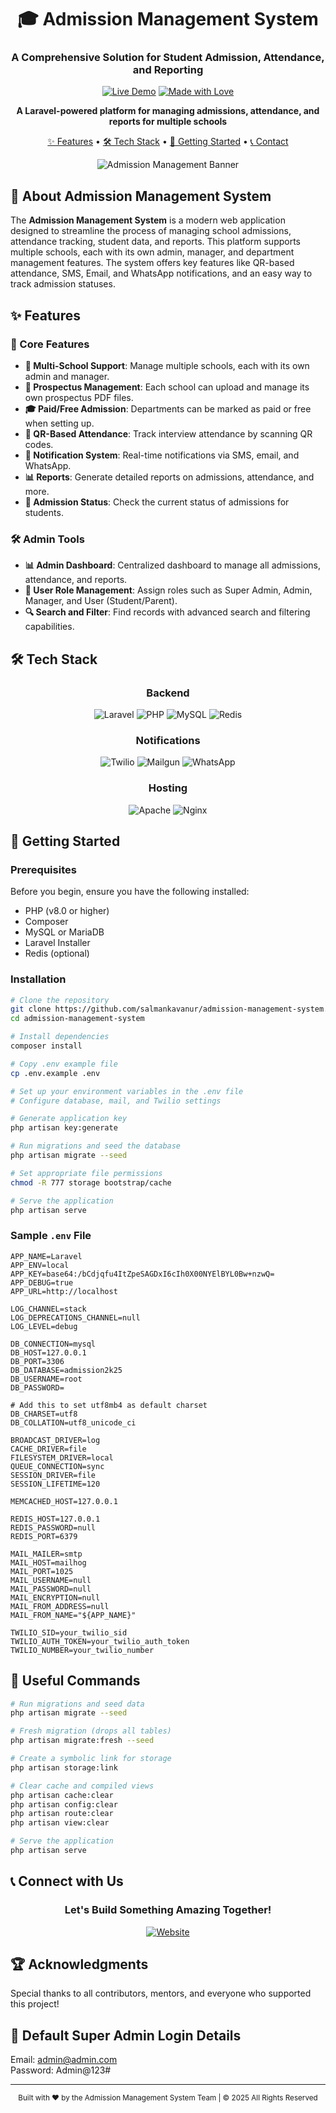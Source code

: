 <div align="center">

# 🎓 Admission Management System
### A Comprehensive Solution for Student Admission, Attendance, and Reporting

[![Live Demo](https://img.shields.io/badge/DEMO-Live%20Website-4285F4?style=for-the-badge&logo=google-chrome&logoColor=white)](https://admission.aicedu.in/)
[![Made with Love](https://img.shields.io/badge/Made%20with-♥-ff0000?style=for-the-badge)](https://admission.aicedu.in/)

**A Laravel-powered platform for managing admissions, attendance, and reports for multiple schools**

[✨ Features](#-features) • 
[🛠️ Tech Stack](#%EF%B8%8F-tech-stack) • 
[🚀 Getting Started](#-getting-started) • 
[📞 Contact](#-connect-with-us)

![Admission Management Banner](https://example.com/your-banner-image.png)

</div>

## 🌟 About Admission Management System

The **Admission Management System** is a modern web application designed to streamline the process of managing school admissions, attendance tracking, student data, and reports. This platform supports multiple schools, each with its own admin, manager, and department management features. The system offers key features like QR-based attendance, SMS, Email, and WhatsApp notifications, and an easy way to track admission statuses.

## ✨ Features

### 🎯 Core Features
- **📅 Multi-School Support**: Manage multiple schools, each with its own admin and manager.
- **📄 Prospectus Management**: Each school can upload and manage its own prospectus PDF files.
- **🎓 Paid/Free Admission**: Departments can be marked as paid or free when setting up.
- **🧾 QR-Based Attendance**: Track interview attendance by scanning QR codes.
- **🔔 Notification System**: Real-time notifications via SMS, email, and WhatsApp.
- **📊 Reports**: Generate detailed reports on admissions, attendance, and more.
- **📍 Admission Status**: Check the current status of admissions for students.

### 🛠️ Admin Tools
- **📊 Admin Dashboard**: Centralized dashboard to manage all admissions, attendance, and reports.
- **📝 User Role Management**: Assign roles such as Super Admin, Admin, Manager, and User (Student/Parent).
- **🔍 Search and Filter**: Find records with advanced search and filtering capabilities.

## 🛠️ Tech Stack

<div align="center">

### Backend
![Laravel](https://img.shields.io/badge/Laravel-FF2D20?style=for-the-badge&logo=laravel&logoColor=white)
![PHP](https://img.shields.io/badge/PHP-777BB4?style=for-the-badge&logo=php&logoColor=white)
![MySQL](https://img.shields.io/badge/MySQL-00618A?style=for-the-badge&logo=mysql&logoColor=white)
![Redis](https://img.shields.io/badge/Redis-DC382D?style=for-the-badge&logo=redis&logoColor=white)

### Notifications
![Twilio](https://img.shields.io/badge/Twilio-1D9BF0?style=for-the-badge&logo=twilio&logoColor=white)
![Mailgun](https://img.shields.io/badge/Mailgun-00C6B3?style=for-the-badge&logo=mailgun&logoColor=white)
![WhatsApp](https://img.shields.io/badge/WhatsApp-25D366?style=for-the-badge&logo=whatsapp&logoColor=white)

### Hosting
![Apache](https://img.shields.io/badge/Apache-FF5733?style=for-the-badge&logo=apache&logoColor=white)
![Nginx](https://img.shields.io/badge/Nginx-009639?style=for-the-badge&logo=nginx&logoColor=white)

</div>

## 🚀 Getting Started

### Prerequisites
Before you begin, ensure you have the following installed:
- PHP (v8.0 or higher)
- Composer
- MySQL or MariaDB
- Laravel Installer
- Redis (optional)

### Installation

```bash
# Clone the repository
git clone https://github.com/salmankavanur/admission-management-system.git
cd admission-management-system

# Install dependencies
composer install

# Copy .env example file
cp .env.example .env

# Set up your environment variables in the .env file
# Configure database, mail, and Twilio settings

# Generate application key
php artisan key:generate

# Run migrations and seed the database
php artisan migrate --seed

# Set appropriate file permissions
chmod -R 777 storage bootstrap/cache

# Serve the application
php artisan serve
```

### Sample `.env` File
```env
APP_NAME=Laravel
APP_ENV=local
APP_KEY=base64:/bCdjqfu4ItZpeSAGDxI6cIh0X00NYElBYL0Bw+nzwQ=
APP_DEBUG=true
APP_URL=http://localhost

LOG_CHANNEL=stack
LOG_DEPRECATIONS_CHANNEL=null
LOG_LEVEL=debug

DB_CONNECTION=mysql
DB_HOST=127.0.0.1
DB_PORT=3306
DB_DATABASE=admission2k25
DB_USERNAME=root
DB_PASSWORD=

# Add this to set utf8mb4 as default charset
DB_CHARSET=utf8
DB_COLLATION=utf8_unicode_ci

BROADCAST_DRIVER=log
CACHE_DRIVER=file
FILESYSTEM_DRIVER=local
QUEUE_CONNECTION=sync
SESSION_DRIVER=file
SESSION_LIFETIME=120

MEMCACHED_HOST=127.0.0.1

REDIS_HOST=127.0.0.1
REDIS_PASSWORD=null
REDIS_PORT=6379

MAIL_MAILER=smtp
MAIL_HOST=mailhog
MAIL_PORT=1025
MAIL_USERNAME=null
MAIL_PASSWORD=null
MAIL_ENCRYPTION=null
MAIL_FROM_ADDRESS=null
MAIL_FROM_NAME="${APP_NAME}"

TWILIO_SID=your_twilio_sid
TWILIO_AUTH_TOKEN=your_twilio_auth_token
TWILIO_NUMBER=your_twilio_number
```

## 🔧 Useful Commands

```bash
# Run migrations and seed data
php artisan migrate --seed

# Fresh migration (drops all tables)
php artisan migrate:fresh --seed

# Create a symbolic link for storage
php artisan storage:link

# Clear cache and compiled views
php artisan cache:clear
php artisan config:clear
php artisan route:clear
php artisan view:clear

# Serve the application
php artisan serve
```

## 📞 Connect with Us

<div align="center">

### Let's Build Something Amazing Together!

[![Website](https://img.shields.io/badge/Website-admission.aicedu.in-000000?style=for-the-badge&logo=vercel&logoColor=white)](https://admission.aicedu.in/)

</div>

## 🏆 Acknowledgments

Special thanks to all contributors, mentors, and everyone who supported this project!

## 🔑 Default Super Admin Login Details
Email: admin@admin.com <br/>
Password: Admin@123#

---
<div align="center">
<sub>Built with ♥️ by the Admission Management System Team | © 2025 All Rights Reserved</sub>

